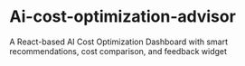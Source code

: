 # Ai-cost-optimization-advisor
A React-based AI Cost Optimization Dashboard with smart recommendations, cost comparison, and feedback widget
